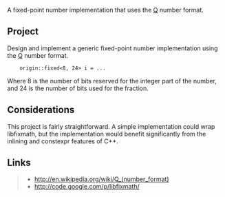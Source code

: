 A fixed-point number implementation that uses the [Q](http://en.wikipedia.org/wiki/Q_(number_format)) number format.

## Project ##

Design and implement a generic fixed-point number implementation using the
[Q](http://en.wikipedia.org/wiki/Q_(number_format)) number format.

```
	origin::fixed<8, 24> i = ...
```

Where 8 is the number of bits reserved for the integer part of the number, and
24 is the number of bits used for the fraction.

## Considerations ##

This project is fairly straightforward. A simple implementation could wrap
libfixmath, but the implementation would benefit significantly from the
inlining and constexpr features of C++.

## Links ##

> - http://en.wikipedia.org/wiki/Q_(number_format)
> - http://code.google.com/p/libfixmath/